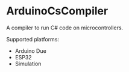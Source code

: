 ﻿# ArduinoCsCompiler

A compiler to run C# code on microcontrollers.

Supported platforms:
- Arduino Due
- ESP32
- Simulation
